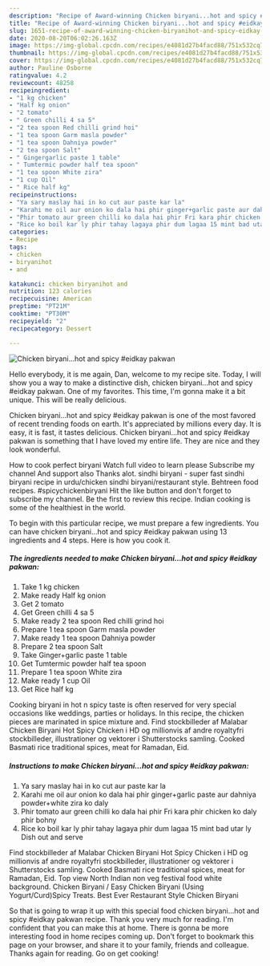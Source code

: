 ```yaml
---
description: "Recipe of Award-winning Chicken biryani...hot and spicy #eidkay pakwan"
title: "Recipe of Award-winning Chicken biryani...hot and spicy #eidkay pakwan"
slug: 1651-recipe-of-award-winning-chicken-biryanihot-and-spicy-eidkay-pakwan
date: 2020-08-20T06:02:26.163Z
image: https://img-global.cpcdn.com/recipes/e4081d27b4facd88/751x532cq70/chicken-biryanihot-and-spicy-eidkay-pakwan-recipe-main-photo.jpg
thumbnail: https://img-global.cpcdn.com/recipes/e4081d27b4facd88/751x532cq70/chicken-biryanihot-and-spicy-eidkay-pakwan-recipe-main-photo.jpg
cover: https://img-global.cpcdn.com/recipes/e4081d27b4facd88/751x532cq70/chicken-biryanihot-and-spicy-eidkay-pakwan-recipe-main-photo.jpg
author: Pauline Osborne
ratingvalue: 4.2
reviewcount: 48258
recipeingredient:
- "1 kg chicken"
- "Half kg onion"
- "2 tomato"
- " Green chilli 4 sa 5"
- "2 tea spoon Red chilli grind hoi"
- "1 tea spoon Garm masla powder"
- "1 tea spoon Dahniya powder"
- "2 tea spoon Salt"
- " Gingergarlic paste 1 table"
- " Tumtermic powder half tea spoon"
- "1 tea spoon White zira"
- "1 cup Oil"
- " Rice half kg"
recipeinstructions:
- "Ya sary maslay hai in ko cut aur paste kar la"
- "Karahi me oil aur onion ko dala hai phir ginger+garlic paste aur dahniya powder+white zira ko daly"
- "Phir tomato aur green chilli ko dala hai phir Fri kara phir chicken ko daly phir bohny"
- "Rice ko boil kar ly phir tahay lagaya phir dum lagaa 15 mint bad utar ly Dish out and serve"
categories:
- Recipe
tags:
- chicken
- biryanihot
- and

katakunci: chicken biryanihot and 
nutrition: 123 calories
recipecuisine: American
preptime: "PT21M"
cooktime: "PT30M"
recipeyield: "2"
recipecategory: Dessert

---
```



![Chicken biryani...hot and spicy #eidkay pakwan](https://img-global.cpcdn.com/recipes/e4081d27b4facd88/751x532cq70/chicken-biryanihot-and-spicy-eidkay-pakwan-recipe-main-photo.jpg)

Hello everybody, it is me again, Dan, welcome to my recipe site. Today, I will show you a way to make a distinctive dish, chicken biryani...hot and spicy #eidkay pakwan. One of my favorites. This time, I'm gonna make it a bit unique. This will be really delicious.

Chicken biryani...hot and spicy #eidkay pakwan is one of the most favored of recent trending foods on earth. It's appreciated by millions every day. It is easy, it is fast, it tastes delicious. Chicken biryani...hot and spicy #eidkay pakwan is something that I have loved my entire life. They are nice and they look wonderful.

How to cook perfect biryani Watch full video to learn please Subscribe my channel And support also Thanks alot. sindhi biryani - super fast sindhi biryani recipe in urdu/chicken sindhi biryani/restaurant style. Behtreen food recipes. #spicychickenbiryani Hit the like button and don&#39;t forget to subscribe my channel. Be the first to review this recipe. Indian cooking is some of the healthiest in the world.


To begin with this particular recipe, we must prepare a few ingredients. You can have chicken biryani...hot and spicy #eidkay pakwan using 13 ingredients and 4 steps. Here is how you cook it.

<!--inarticleads1-->

##### The ingredients needed to make Chicken biryani...hot and spicy #eidkay pakwan:

1. Take 1 kg chicken
1. Make ready Half kg onion
1. Get 2 tomato
1. Get  Green chilli 4 sa 5
1. Make ready 2 tea spoon Red chilli grind hoi
1. Prepare 1 tea spoon Garm masla powder
1. Make ready 1 tea spoon Dahniya powder
1. Prepare 2 tea spoon Salt
1. Take  Ginger+garlic paste 1 table
1. Get  Tumtermic powder half tea spoon
1. Prepare 1 tea spoon White zira
1. Make ready 1 cup Oil
1. Get  Rice half kg


Cooking biryani in hot n spicy taste is often reserved for very special occasions like weddings, parties or holidays. In this recipe, the chicken pieces are marinated in spice mixture and. Find stockbilleder af Malabar Chicken Biryani Hot Spicy Chicken i HD og millionvis af andre royaltyfri stockbilleder, illustrationer og vektorer i Shutterstocks samling. Cooked Basmati rice traditional spices, meat for Ramadan, Eid. 

<!--inarticleads2-->

##### Instructions to make Chicken biryani...hot and spicy #eidkay pakwan:

1. Ya sary maslay hai in ko cut aur paste kar la
1. Karahi me oil aur onion ko dala hai phir ginger+garlic paste aur dahniya powder+white zira ko daly
1. Phir tomato aur green chilli ko dala hai phir Fri kara phir chicken ko daly phir bohny
1. Rice ko boil kar ly phir tahay lagaya phir dum lagaa 15 mint bad utar ly Dish out and serve


Find stockbilleder af Malabar Chicken Biryani Hot Spicy Chicken i HD og millionvis af andre royaltyfri stockbilleder, illustrationer og vektorer i Shutterstocks samling. Cooked Basmati rice traditional spices, meat for Ramadan, Eid. Top view North Indian non veg festival food white background. Chicken Biryani / Easy Chicken Biryani (Using Yogurt/Curd)Spicy Treats. Best Ever Restaurant Style Chicken Biryani 

So that is going to wrap it up with this special food chicken biryani...hot and spicy #eidkay pakwan recipe. Thank you very much for reading. I'm confident that you can make this at home. There is gonna be more interesting food in home recipes coming up. Don't forget to bookmark this page on your browser, and share it to your family, friends and colleague. Thanks again for reading. Go on get cooking!
